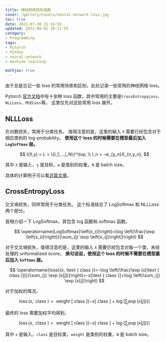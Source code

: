 ```yaml
---
title: 神经网络损失函数
cover: /gallery/covers/neural-network-loss.jpg
toc: true
date: 2021-07-30 15:16:55
updated: 2021-08-02 20:11:55
category:
- Programming
tags:
- Pytorch
- Python
- neural-network
- machine-learning

mathjax: true
---
```

<!-- omit in toc -->

由于总是忘记一些 loss 的常用场景和区别，此处记录一些常用的神经网络 loss。

<!-- more -->

Pytorch [官方文档](https://pytorch.org/docs/stable/nn.html#loss-functions)中有十余种 loss 函数，其中常用的主要是`CrossEntropyLoss`、`NLLLoss`、`MSELoss`等。
这里仅先对这些常用 loss 展开。

## NLLLoss

负对数损失，常用于分类任务。
值得注意的是，这里的输入 `X` 需要已经包含对于相应类别的 log-probability。
**使用这个 loss 的时候需要在模型最后加入 `LogSoftmax` 层。**

$$ 
l(X,y) = L = \{l_1,...,l_N\}^\top, \\
l_n = -w_{y_n}X_{n,y_n},
$$

其中 `X` 是输入，`y` 是目标，`w` 是类别的权重，`N` 是 batch size。

具体的计算例子可以看[这篇文章](https://blog.csdn.net/qq_22210253/article/details/85229988)。

## CrossEntropyLoss

交叉墒损失，同样常用于分类任务。
这个标准结合了 LogSoftmax 和 NLLLoss 两个部分。

首相介绍一下 LogSoftmax，其包含 log 函数和 softmax 函数。

$$
\operatorname{LogSoftmax}\left(x_{i}\right)=\log \left(\frac{\exp \left(x_{i}\right)}{\sum_{j} \exp \left(x_{j}\right)}\right)
$$

对于交叉墒损失，值得注意的是，这里的输入 `X` 需要已经包含对每一个类，未经处理的 unformalized score。
**换句话说，使用这个 loss 的时候不需要在模型最后加入 `Softmax` 层。**

$$ 
\operatorname{loss}(x, \text { class })=-\log \left(\frac{\exp (x[\text { class }])}{\sum_{j} \exp (x[j])}\right)=-x[\text { class }]+\log \left(\sum_{j} \exp (x[j])\right)
$$

对于加权的情况，

$$
\operatorname{loss}(x, \text { class })=\text { weight }[\text { class }]\left(-x[\text { class }]+\log \left(\sum_{j} \exp (x[j])\right)\right)
$$

最终的 loss 需要加权平均得到，

$$
\operatorname{loss}(x, \text { class })=\text { weight }[\text { class }]\left(-x[\text { class }]+\log \left(\sum_{j} \exp (x[j])\right)\right)
$$

其中 `x` 是输入，`class` 是目标类，`weight` 是类别的权重，`N` 是 batch size。

